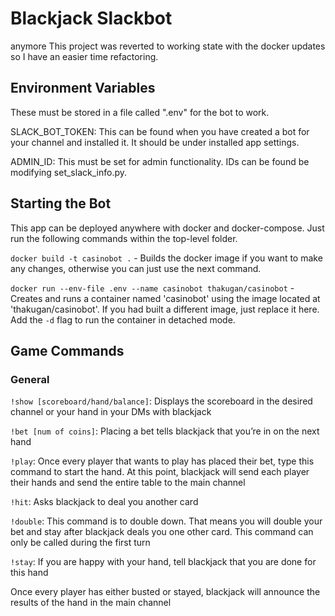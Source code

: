 # Blackjack Slackbot
anymore
This project was reverted to working state with the docker updates so I have an easier time refactoring.

## Environment Variables

These must be stored in a file called ".env" for the bot to work.

SLACK_BOT_TOKEN: This can be found when you have created a bot for your channel and
installed it. It should be under installed app settings.

ADMIN_ID: This must be set for admin functionality. IDs can be found be modifying set_slack_info.py.

## Starting the Bot

This app can be deployed anywhere with docker and docker-compose. Just run the following commands within the top-level folder.

`docker build -t casinobot .` - Builds the docker image if you want to make any changes, otherwise you can just use the next command.

`docker run --env-file .env --name casinobot thakugan/casinobot` - Creates and runs a container named 'casinobot' using the image located at 'thakugan/casinobot'. If you had built a different image, just replace it here. Add the `-d` flag to run the container in detached mode.

## Game Commands

### General

`!show [scoreboard/hand/balance]`: Displays the scoreboard in the desired channel or your hand in your DMs with blackjack

`!bet [num of coins]`: Placing a bet tells blackjack that you’re in on the next hand

`!play`: Once every player that wants to play has placed their bet, type this command to start the hand. At this point, blackjack will send each player their hands and send the entire table to the main channel

`!hit`: Asks blackjack to deal you another card

`!double`: This command is to double down. That means you will double your bet and stay after blackjack deals you one other card. This command can only be called during the first turn

`!stay`: If you are happy with your hand, tell blackjack that you are done for this hand

Once every player has either busted or stayed, blackjack will announce the results of the hand in the main channel
